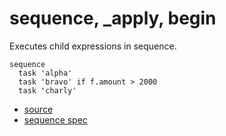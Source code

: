 
# sequence, _apply, begin

Executes child expressions in sequence.

```
sequence
  task 'alpha'
  task 'bravo' if f.amount > 2000
  task 'charly'
```


* [source](https://github.com/floraison/flor/tree/master/lib/flor/pcore/sequence.rb)
* [sequence spec](https://github.com/floraison/flor/tree/master/spec/pcore/sequence_spec.rb)

